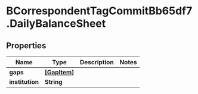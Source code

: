 # BCorrespondentTagCommitBb65df7.DailyBalanceSheet

## Properties

Name | Type | Description | Notes
------------ | ------------- | ------------- | -------------
**gaps** | [**[GapItem]**](GapItem.md) |  | 
**institution** | **String** |  | 


